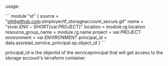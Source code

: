 usage:

´´´
module "st" {
  source                          = "git@github.com:simployer/tf_storageaccount_secure.git"
  name                            = "st${var.ENV-SHORT}${var.PROJECT}"
  location                        = module.rg.location
  resource_group_name             = module.rg.name
  project                         = var.PROJECT
  environment                     = var.ENVIRONMENT
  principal_id                    = data.azuread_service_principal.sp.object_id
}
´´´

principal_id is the objectid of the serviceprincipal that will get access to the storage account's terraform container